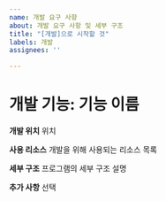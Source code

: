 ```yaml
---
name: 개발 요구 사항
about: 개발 요구 사항 및 세부 구조
title: "[개발]으로 시작할 것"
labels: 개발
assignees: ''

---
```


# 개발 기능: 기능 이름

**개발 위치**
위치

**사용 리소스**
개발을 위해 사용되는 리소스 목록

**세부 구조**
프로그램의 세부 구조 설명

**추가 사항**
선택
